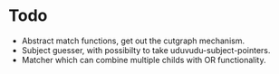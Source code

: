# Todo

- Abstract match functions, get out the cutgraph mechanism.
- Subject guesser, with possibilty to take uduvudu-subject-pointers.
- Matcher which can combine multiple childs with OR functionality.
